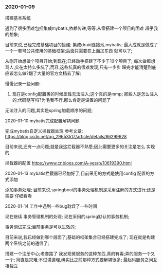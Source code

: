 ### 2020-01-09
搭建基本系统

遇到了很多困难包括集成mybatis,依赖传递,等等;从零搭建一个项目的困难
超乎我的想象;

目前来说,已经完成基础项目的搭建;
集成druid连接池,mybatis;
最大成就是做成了一个一套可公共使用的基础框架;后面只需要在上面加东西
就可以了;

从刚开始想做个项目开始;到现在;已经动手搭建了不少于10个项目了;
每次做都想骂人,实在太特么多坑了;而且,这些坑真的很难发现;只有一步步
踩完才能清楚到底应该怎么做?翻了大量的官方文档去了解;


慢慢记录一些问题:
1. 现在是config配置类的时候属性无法注入;这个真的是mmp;
那些人是怎么注入的;代码瞎写吗?为毛我不行,那么肯定是设置的问题了

无法注入的问题,其实是spring加载顺序的问题;


2020-01-10
mybatis完成配置解耦问题

完成mybatis自定义拦截器处理
参考文章:
https://blog.csdn.net/qq_29653517/article/details/86299928

目前来说,还有一点问题;就是我这拦截器不熟悉;因此需要更多的关注是怎么
实现的

拦截器的配置
https://www.cnblogs.com/A-yes/p/10619390.html

2020-01-13 mybatis拦截器已经加好了;目前采用的方式是使用config
配置的方式添加

添加事务处理;
目前来说,springboot的事务处理机制是采用注解的方式进行;还是需要
仔细看看

2020-01-14
工作中遇到一些bug耽误了一些时间


现在继续
事务管理机制的处理;
现在采用的spring默认的事务机制;

事务测试完成;目前事务是可以生效的;

目前来说,我已经做到哪个层面了;基础的框架集合已经搭建完成了;
现在就是构建两个系统之前的通信了;


搭建一个注册中心;老套路了
我发现微服务的这种东西,真的有毒;弄的服务一个又一个;
简直是灾难;不过讲道理,确实比之前那种方式要解耦很多;
最起码服务之间互相独立


